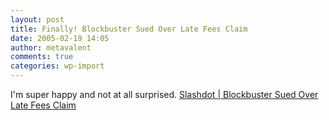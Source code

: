 ```yaml
---
layout: post
title: Finally! Blockbuster Sued Over Late Fees Claim
date: 2005-02-19 14:05
author: metavalent
comments: true
categories: wp-import
---
```

I'm super happy and not at all surprised. <a href="https://yro.slashdot.org/article.pl?sid=05/02/19/0114222&amp;from=rss">Slashdot | Blockbuster Sued Over Late Fees Claim</a>
